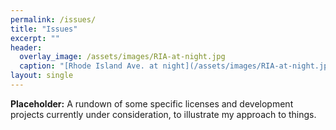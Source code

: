 ```yaml
---
permalink: /issues/
title: "Issues"
excerpt: ""
header:
  overlay_image: /assets/images/RIA-at-night.jpg
  caption: "[Rhode Island Ave. at night](/assets/images/RIA-at-night.jpg)"
layout: single
---
```

**Placeholder:** A rundown of some specific licenses and development projects currently under consideration, to illustrate my approach to things.
